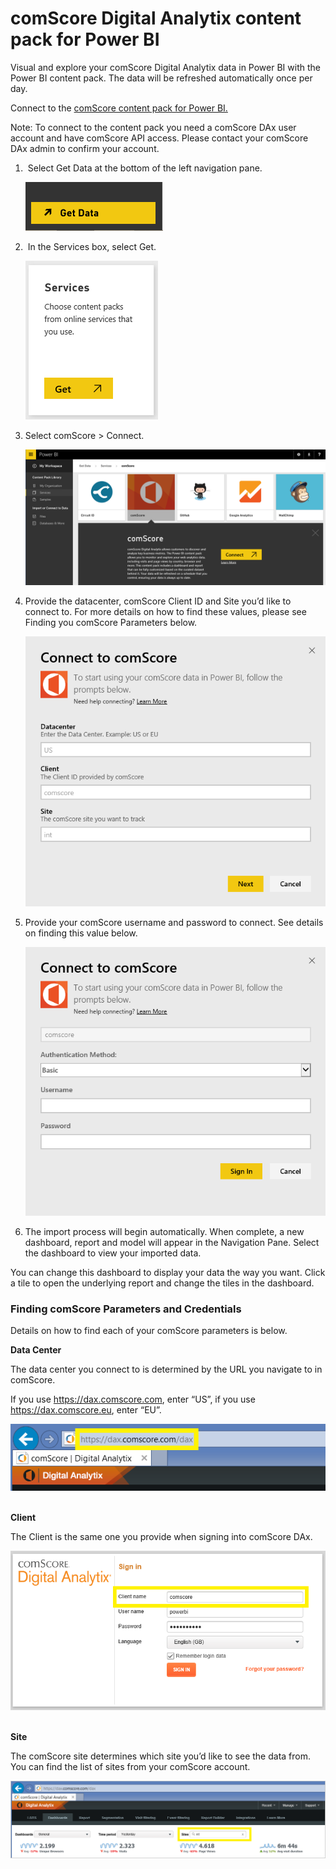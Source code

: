 ﻿<properties 
   pageTitle="comScore Digital Analytix content pack for Power BI"
   description="comScore Digital Analytix content pack for Power BI"
   services="powerbi" 
   documentationCenter="" 
   authors="theresapalmer" 
   manager="mblythe" 
   backup=""
   editor=""
   tags=""
   qualityFocus="no"
   qualityDate=""/>
 
<tags
   ms.service="powerbi"
   ms.devlang="NA"
   ms.topic="article"
   ms.tgt_pltfrm="NA"
   ms.workload="powerbi"
   ms.date="02/08/2016"
   ms.author="tpalmer"/>
   
# comScore Digital Analytix content pack for Power&nbsp;BI

Visual and explore your comScore Digital Analytix data in Power BI with the Power BI content pack. The data will be refreshed automatically once per day.

Connect to the [comScore content pack for Power BI.](https://app.powerbi.com/getdata/services/comscore)

Note: To connect to the content pack you need a comScore DAx user account and have comScore API access. Please contact your comScore DAx admin to confirm your account.

1.  Select Get Data at the bottom of the left navigation pane.

	![](media/powerbi-content-pack-content-pack/getdata.png)

2.  In the Services box, select Get.

	![](media/powerbi-content-pack-content-pack/services.PNG)
3.  Select comScore \> Connect.

	![](media/powerbi-content-pack-content-pack/connect.PNG)

4.  Provide the datacenter, comScore Client ID and Site you’d like to connect to. For more details on how to find these values, please see Finding you comScore Parameters below.

	![](media/powerbi-content-pack-content-pack/parameters.PNG)

5.  Provide your comScore username and password to connect. See details on finding this value below.

	![](media/powerbi-content-pack-content-pack/creds.PNG)

6.  The import process will begin automatically. When complete, a new dashboard, report and model will appear in the Navigation Pane. Select the dashboard to view your imported data.

You can change this dashboard to display your data the way you want. Click a tile to open the underlying report and change the tiles in the dashboard.

### Finding comScore Parameters and Credentials

Details on how to find each of your comScore parameters is below.

**Data Center**

The data center you connect to is determined by the URL you navigate to in comScore.

If you use https://dax.comscore.com, enter “US”, if you use https://dax.comscore.eu, enter “EU”.

![](media/powerbi-content-pack-content-pack/comscore_URL.png) 

**Client**

The Client is the same one you provide when signing into comScore DAx.

![](media/powerbi-content-pack-content-pack/comscore_signin.PNG) 

**Site**

The comScore site determines which site you’d like to see the data from. You can find the list of sites from your comScore account.

![](media/powerbi-content-pack-content-pack/comscore_sites.PNG)

 

